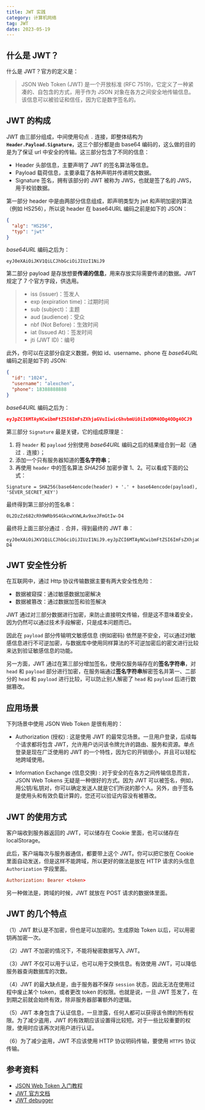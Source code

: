 ```yaml
---
title: JWT 实践
category: 计算机网络
tag: JWT
date: 2023-05-19
---
```


## 什么是 JWT？

什么是 JWT？官方的定义是：

> JSON Web Token (JWT) 是一个开放标准 (RFC 7519)，它定义了一种紧凑的、自包含的方式，用于作为 JSON 对象在各方之间安全地传输信息。该信息可以被验证和信任，因为它是数字签名的。

## JWT 的构成

JWT 由三部分组成，中间使用句点 `.` 连接，即整体结构为 **`Header.Payload.Signature`**，这三个部分都是由 base64 编码的，这么做的目的是为了保证 url 中安全的传输。这三部分包含了不同的信息：

- Header 头部信息，主要声明了 JWT 的签名算法等信息。
- Payload 载荷信息，主要承载了各种声明并传递明文数据。
- Signature 签名，拥有该部分的 JWT 被称为 JWS，也就是签了名的 JWS，用于校验数据。

第一部分 header 中是由两部分信息组成，即声明类型为 jwt 和声明加密的算法（例如 HS256），所以说 header 在 base64URL 编码之前是如下的 JSON：

```json
{
  "alg": "HS256",
  "typ": "jwt"
}
```

*base64URL* 编码之后为：

```text
eyJ0eXAiOiJKV1QiLCJhbGciOiJIUzI1NiJ9
```

第二部分 payload 是存放想要**传递的信息**，用来存放实际需要传递的数据。JWT 规定了 7 个官方字段，供选用。

> - iss (issuer)：签发人
> - exp (expiration time)：过期时间
> - sub (subject)：主题
> - aud (audience)：受众
> - nbf (Not Before)：生效时间
> - iat (Issued At)：签发时间
> - jti (JWT ID)：编号


此外，你可以在这部分自定义数据，例如 id、username、phone 在 *base64URL* 编码之前是如下的 JSON:

```json
{
  "id": "1024",
  "username": "alexchen",
  "phone": 18388888888
}
```

*base64URL* 编码之后为：

```json
eyJpZCI6MTAyNCwibmFtZSI6ImFsZXhjaGVuIiwicGhvbmUiOiIxODM4ODg4ODg4OCJ9
```

第三部分 `Signature` 最是关键，它的组成原理是：
  1. 将 `header` 和 `payload` 分别使用 *base64URL* 编码之后的结果组合到一起（通过 `.` 连接）；
  2. 添加一个只有服务器知道的**签名字符串**；
  3. 再使用 `header` 中的签名算法 *SHA256* 加密步骤 1、2。可以看成下面的公式：

```
Signature = SHA256(base64encode(header) + '.' + base64encode(payload), 'SEVER_SECRET_KEY')
```

最终得到第三部分的签名串：

```
0L2DzZz682cRh9WRb9S4GkcwXVWLAv9xeJFmGtIw-D4
```

最终将上面三部分通过 `.` 合并，得到最终的 JWT 串：

```
eyJ0eXAiOiJKV1QiLCJhbGciOiJIUzI1NiJ9.eyJpZCI6MTAyNCwibmFtZSI6ImFsZXhjaGVuIiwicGhvbmUiOiIxODM4ODg4ODg4OCJ9.0L2DzZz682cRh9WRb9S4GkcwXVWLAv9xeJFmGtIw-D4
```

## JWT 安全性分析

在互联网中，通过 Http 协议传输数据主要有两大安全性危险：

- 数据被窥探：通过敏感数据加密解决
- 数据被篡改：通过数据加签和验签解决

JWT 通过对三部分数据进行加密，来防止直接明文传输，但是这不意味着安全，因为仍然可以通过技术手段解密，只是成本问题而已。

因此在 `payload` 部分传输明文敏感信息 (例如密码) 依然是不安全，可以通过对敏感信息进行不可逆加密，与数据库中使用同样算法的不可逆加密后的密文进行比较来达到验证敏感信息的功能。

另一方面，JWT 通过在第三部分增加签名，使用仅服务端存在的**签名字符串**，对 `head` 和 `payload` 部分进行加密，在服务端通过**签名字符串**解密签名并第一、二部分的 `head` 和 `payload` 进行比较，可以防止别人解密了 `head` 和 `payload` 后进行数据篡改。

## 应用场景

下列场景中使用 JSON Web Token 是很有用的：

- Authorization (授权) : 这是使用 JWT 的最常见场景。一旦用户登录，后续每个请求都将包含 JWT，允许用户访问该令牌允许的路由、服务和资源。单点登录是现在广泛使用的 JWT 的一个特性，因为它的开销很小，并且可以轻松地跨域使用。

- Information Exchange (信息交换) : 对于安全的在各方之间传输信息而言，JSON Web Tokens 无疑是一种很好的方式。因为 JWT 可以被签名，例如，用公钥/私钥对，你可以确定发送人就是它们所说的那个人。另外，由于签名是使用头和有效负载计算的，您还可以验证内容没有被篡改。

## JWT 的使用方式

客户端收到服务器返回的 JWT，可以储存在 Cookie 里面，也可以储存在 localStorage。

此后，客户端每次与服务器通信，都要带上这个 JWT。你可以把它放在 Cookie 里面自动发送，但是这样不能跨域，所以更好的做法是放在 HTTP 请求的头信息 `Authorization` 字段里面。

```conf
Authorization: Bearer <token>
```

另一种做法是，跨域的时候，JWT 就放在 POST 请求的数据体里面。

## JWT 的几个特点

（1）JWT 默认是不加密，但也是可以加密的。生成原始 Token 以后，可以用密钥再加密一次。

（2）JWT 不加密的情况下，不能将秘密数据写入 JWT。

（3）JWT 不仅可以用于认证，也可以用于交换信息。有效使用 JWT，可以降低服务器查询数据库的次数。

（4）JWT 的最大缺点是，由于服务器不保存 `session` 状态，因此无法在使用过程中废止某个 token，或者更改 token 的权限。也就是说，一旦 JWT 签发了，在到期之前就会始终有效，除非服务器部署额外的逻辑。

（5）JWT 本身包含了认证信息，一旦泄露，任何人都可以获得该令牌的所有权限。为了减少盗用，JWT 的有效期应该设置得比较短。对于一些比较重要的权限，使用时应该再次对用户进行认证。

（6）为了减少盗用，JWT 不应该使用 HTTP 协议明码传输，要使用 `HTTPS` 协议传输。

## 参考资料

- [JSON Web Token 入门教程](http://www.ruanyifeng.com/blog/2018/07/json_web_token-tutorial.html)
- [JWT 官方文档](https://jwt.io/)
- [JWT debugger](https://jwt.io/#debugger-io)